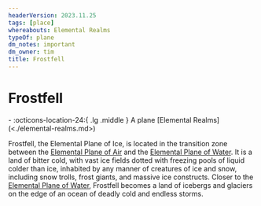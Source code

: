 ```yaml
---
headerVersion: 2023.11.25
tags: [place]
whereabouts: Elemental Realms
typeOf: plane
dm_notes: important
dm_owner: tim
title: Frostfell
---
```

# Frostfell
<div class="grid cards ext-narrow-margin ext-one-column" markdown>
-    :octicons-location-24:{ .lg .middle } A plane [Elemental Realms](<./elemental-realms.md>)  
</div>


Frostfell, the Elemental Plane of Ice, is located in the transition zone between the [Elemental Plane of Air](<./elemental-plane-of-air.md>) and the [Elemental Plane of Water](<./elemental-plane-of-water.md>). It is a land of bitter cold, with vast ice fields dotted with freezing pools of liquid colder than ice, inhabited by any manner of creatures of ice and snow, including snow trolls, frost giants, and massive ice constructs. Closer to the [Elemental Plane of Water](<./elemental-plane-of-water.md>), Frostfell becomes a land of icebergs and glaciers on the edge of an ocean of deadly cold and endless storms. 

